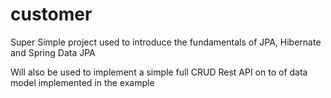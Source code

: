 # customer

Super Simple project used to introduce the fundamentals of JPA, Hibernate and Spring Data JPA

Will also be used to implement a simple full CRUD Rest API on to of data model implemented in the example
